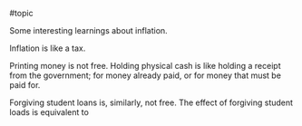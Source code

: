 #topic

Some interesting learnings about inflation.

Inflation is like a tax.

Printing money is not free. Holding physical cash is like holding a receipt from the government; for money already paid, or for money that must be paid for.

Forgiving student loans is, similarly, not free. The effect of forgiving student loads is equivalent to 